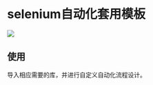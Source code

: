 # selenium自动化套用模板
![](https://img.shields.io/badge/python-3.9%2B-brightgreen)


## 使用

导入相应需要的库，并进行自定义自动化流程设计。


